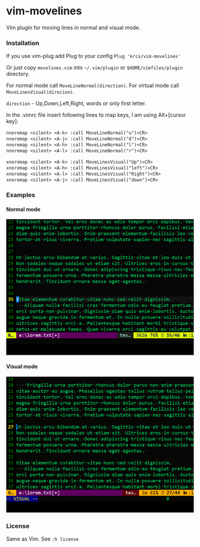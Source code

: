 # vim-movelines

Vim plugin for moving lines in normal and visual mode.

### Installation

If you use vim-plug add Plug to your config
`Plug 'krcs/vim-movelines'`

Or just copy `movelines.vim` into `~/.vim/plugin` or `$HOME/vimfiles/plugin` directory.

For normal mode call `MoveLineNormal(direction)`.
For virtual mode call `MoveLinesVisual(direcion)`.

`direction` - Up,Down,Left,Right, words or only first letter.

In the .vimrc file insert following lines to map keys,
I am using Alt+[cursor key]:

```
nnoremap <silent> <A-k> :call MoveLineNormal("u")<CR>
nnoremap <silent> <A-j> :call MoveLineNormal("d")<CR>
nnoremap <silent> <A-h> :call MoveLineNormal("l")<CR>
nnoremap <silent> <A-l> :call MoveLineNormal("r")<CR>
```

```
xnoremap <silent> <A-k> :call MoveLinesVisual("Up")<CR>
xnoremap <silent> <A-h> :call MoveLinesVisual("left")<CR>
xnoremap <silent> <A-l> :call MoveLinesVisual("Right")<CR>
xnoremap <silent> <A-j> :call MoveLinesVisual("down")<CR>
```

### Examples

#### Normal mode

![Normal mode](/MoveLinesNormal.gif)

#### Visual mode

![Visual mode](/MoveLinesVisual.gif)

### License
Same as Vim. See `:h license`
